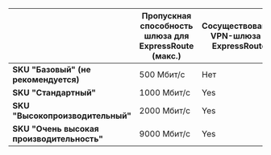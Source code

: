 |  | **Пропускная способность шлюза для ExpressRoute (макс.)** | **Сосуществование VPN-шлюза и ExpressRoute** |
| --- | --- | --- |
| **SKU "Базовый" (не рекомендуется)** |500 Мбит/с |Нет  |
| **SKU "Стандартный"** |1000 Мбит/с |Yes |
| **SKU "Высокопроизводительный"** |2000 Мбит/с |Yes |
| **SKU "Очень высокая производительность"** |9000 Мбит/с |Yes |

